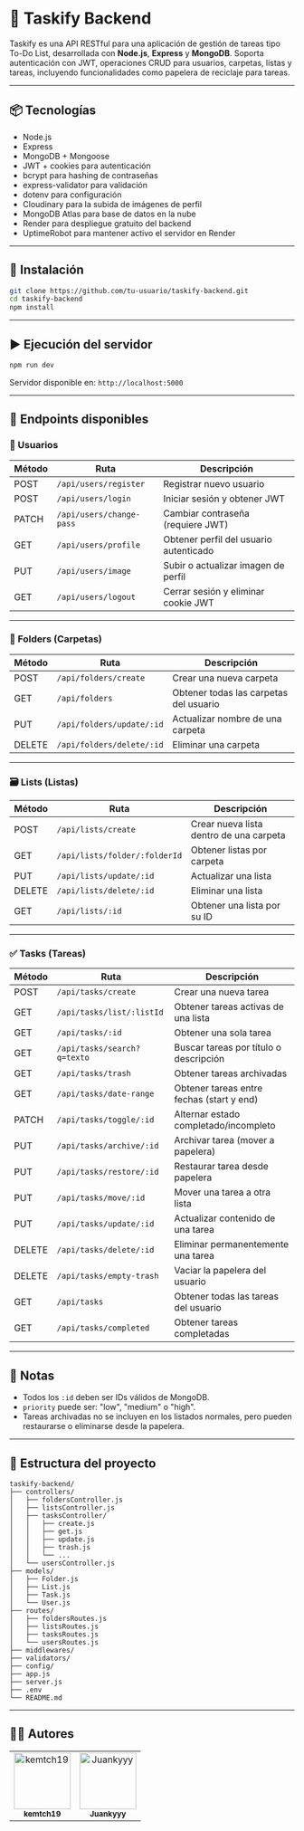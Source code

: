 # 📝 Taskify Backend

Taskify es una API RESTful para una aplicación de gestión de tareas tipo To-Do List, desarrollada con **Node.js**, **Express** y **MongoDB**. Soporta autenticación con JWT, operaciones CRUD para usuarios, carpetas, listas y tareas, incluyendo funcionalidades como papelera de reciclaje para tareas.

---

## 📦 Tecnologías

- Node.js
- Express
- MongoDB + Mongoose
- JWT + cookies para autenticación
- bcrypt para hashing de contraseñas
- express-validator para validación
- dotenv para configuración
- Cloudinary para la subida de imágenes de perfil 
- MongoDB Atlas para base de datos en la nube
- Render para despliegue gratuito del backend
- UptimeRobot para mantener activo el servidor en Render

---

## 🚀 Instalación

```bash
git clone https://github.com/tu-usuario/taskify-backend.git
cd taskify-backend
npm install
```

---

## ▶️ Ejecución del servidor

```bash
npm run dev
```

Servidor disponible en: `http://localhost:5000`

---

## 📁 Endpoints disponibles

### 👤 Usuarios

| Método | Ruta                     | Descripción                                 |
| ------ | ------------------------ | ------------------------------------------- |
| POST   | `/api/users/register`    | Registrar nuevo usuario                     |
| POST   | `/api/users/login`       | Iniciar sesión y obtener JWT                |
| PATCH  | `/api/users/change-pass` | Cambiar contraseña (requiere JWT)           |
| GET    | `/api/users/profile`     | Obtener perfil del usuario autenticado      |
| PUT    | `/api/users/image`       | Subir o actualizar imagen de perfil         |
| GET    | `/api/users/logout`      | Cerrar sesión y eliminar cookie JWT         |

---

### 📂 Folders (Carpetas)

| Método | Ruta                      | Descripción                            |
| ------ | ------------------------- | -------------------------------------- |
| POST   | `/api/folders/create`     | Crear una nueva carpeta                |
| GET    | `/api/folders`            | Obtener todas las carpetas del usuario |
| PUT    | `/api/folders/update/:id` | Actualizar nombre de una carpeta       |
| DELETE | `/api/folders/delete/:id` | Eliminar una carpeta                   |

---

### 🗃️ Lists (Listas)

| Método | Ruta                          | Descripción                             |
| ------ | ----------------------------- | --------------------------------------- |
| POST   | `/api/lists/create`           | Crear nueva lista dentro de una carpeta |
| GET    | `/api/lists/folder/:folderId` | Obtener listas por carpeta              |
| PUT    | `/api/lists/update/:id`       | Actualizar una lista                    |
| DELETE | `/api/lists/delete/:id`       | Eliminar una lista                      |
| GET    | `/api/lists/:id`              | Obtener una lista por su ID             | 

---

### ✅ Tasks (Tareas)

| Método | Ruta                        | Descripción                               |
| ------ | --------------------------- | ----------------------------------------- |
| POST   | `/api/tasks/create`         | Crear una nueva tarea                     |
| GET    | `/api/tasks/list/:listId`   | Obtener tareas activas de una lista       |
| GET    | `/api/tasks/:id`            | Obtener una sola tarea                    |
| GET    | `/api/tasks/search?q=texto` | Buscar tareas por título o descripción    |
| GET    | `/api/tasks/trash`          | Obtener tareas archivadas                 |
| GET    | `/api/tasks/date-range`     | Obtener tareas entre fechas (start y end) |
| PATCH  | `/api/tasks/toggle/:id`     | Alternar estado completado/incompleto     |
| PUT    | `/api/tasks/archive/:id`    | Archivar tarea (mover a papelera)         |
| PUT    | `/api/tasks/restore/:id`    | Restaurar tarea desde papelera            |
| PUT    | `/api/tasks/move/:id`       | Mover una tarea a otra lista              |
| PUT    | `/api/tasks/update/:id`     | Actualizar contenido de una tarea         |
| DELETE | `/api/tasks/delete/:id`     | Eliminar permanentemente una tarea        |
| DELETE | `/api/tasks/empty-trash`    | Vaciar la papelera del usuario            |
| GET    | `/api/tasks`                | Obtener todas las tareas del usuario      |
| GET    | `/api/tasks/completed`      | Obtener tareas completadas                |

---

## 🧠 Notas

- Todos los `:id` deben ser IDs válidos de MongoDB.
- `priority` puede ser: "low", "medium" o "high".
- Tareas archivadas no se incluyen en los listados normales, pero pueden restaurarse o eliminarse desde la papelera.

---

## 📂 Estructura del proyecto

```
taskify-backend/
├── controllers/
│   ├── foldersController.js
│   ├── listsController.js
│   ├── tasksController/
│   │   ├── create.js
│   │   ├── get.js
│   │   ├── update.js
│   │   ├── trash.js
│   │   └── ...
│   └── usersController.js
├── models/
│   ├── Folder.js
│   ├── List.js
│   ├── Task.js
│   └── User.js
├── routes/
│   ├── foldersRoutes.js
│   ├── listsRoutes.js
│   ├── tasksRoutes.js
│   └── usersRoutes.js
├── middlewares/
├── validators/
├── config/
├── app.js
├── server.js
├── .env
└── README.md
```

---

## 👨‍💻 Autores

<table>
  <tr>
    <td align="center">
      <a href="https://github.com/kemtch19">
        <img src="https://avatars.githubusercontent.com/u/92267985?v=4" width="100px;" alt="kemtch19"/>
        <br />
        <sub><b>kemtch19</b></sub>
      </a>
    </td>
    <td align="center">
      <a href="https://github.com/Juankyyy">
        <img src="https://avatars.githubusercontent.com/u/103221572?v=4" width="100px;" alt="Juankyyy"/>
        <br />
        <sub><b>Juankyyy</b></sub>
      </a>
    </td>   
  </tr>
</table>

